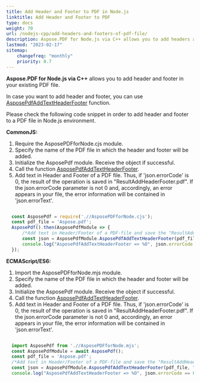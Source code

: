 ```yaml
---
title: Add Header and Footer to PDF in Node.js
linktitle: Add Header and Footer to PDF
type: docs
weight: 70
url: /nodejs-cpp/add-headers-and-footers-of-pdf-file/
description: Aspose.PDF for Node.js via C++ allows you to add headers and footers to your PDF file using AsposePdfAddTextHeaderFooter.
lastmod: "2023-02-17"
sitemap:
    changefreq: "monthly"
    priority: 0.7
---
```


**Aspose.PDF for Node.js via C++** allows you to add header and footer in your existing PDF file. 

In case you want to add header and footer, you can use [AsposePdfAddTextHeaderFooter](https://reference.aspose.com/pdf/nodejs-cpp/organize/asposepdfaddtextheaderfooter/) function. 

Please check the following code snippet in order to add header and footer to a PDF file in Node.js environment.

**CommonJS:**

1. Require the AsposePDFforNode.cjs module.
1. Specify the name of the PDF file in which the header and footer will be added.
1. Initialize the AsposePdf module. Receive the object if successful.
1. Call the function [AsposePdfAddTextHeaderFooter](https://reference.aspose.com/pdf/nodejs-cpp/organize/asposepdfaddtextheaderfooter/).
1. Add text in Header and Footer of a PDF file. Thus, if 'json.errorCode' is 0, the result of the operation is saved in "ResultAddHeaderFooter.pdf". If the json.errorCode parameter is not 0 and, accordingly, an error appears in your file, the error information will be contained in 'json.errorText'.

```js

  const AsposePdf = require('.//AsposePDFforNode.cjs');
  const pdf_file = 'Aspose.pdf';
  AsposePdf().then(AsposePdfModule => {
      /*Add text in Header/Footer of a PDF-file and save the "ResultAddHeaderFooter.pdf"*/
      const json = AsposePdfModule.AsposePdfAddTextHeaderFooter(pdf_file, "Aspose.PDF for Node.js via C++ via C++", "ASPOSE", "ResultAddHeaderFooter.pdf");
      console.log("AsposePdfAddTextHeaderFooter => %O", json.errorCode == 0 ? json.fileNameResult : json.errorText);
  });
```

**ECMAScript/ES6:**

1. Import the AsposePDFforNode.mjs module.
1. Specify the name of the PDF file in which the header and footer will be added.
1. Initialize the AsposePdf module. Receive the object if successful.
1. Call the function [AsposePdfAddTextHeaderFooter](https://reference.aspose.com/pdf/nodejs-cpp/organize/asposepdfaddtextheaderfooter/).
1. Add text in Header and Footer of a PDF file. Thus, if 'json.errorCode' is 0, the result of the operation is saved in "ResultAddHeaderFooter.pdf". If the json.errorCode parameter is not 0 and, accordingly, an error appears in your file, the error information will be contained in 'json.errorText'.

```js

  import AsposePdf from './/AsposePDFforNode.mjs';
  const AsposePdfModule = await AsposePdf();
  const pdf_file = 'Aspose.pdf';
  /*Add text in Header/Footer of a PDF-file and save the "ResultAddHeaderFooter.pdf"*/
  const json = AsposePdfModule.AsposePdfAddTextHeaderFooter(pdf_file, "Aspose.PDF for Node.js via C++ via C++", "ASPOSE", "ResultAddHeaderFooter.pdf");
  console.log("AsposePdfAddTextHeaderFooter => %O", json.errorCode == 0 ? json.fileNameResult : json.errorText);
```